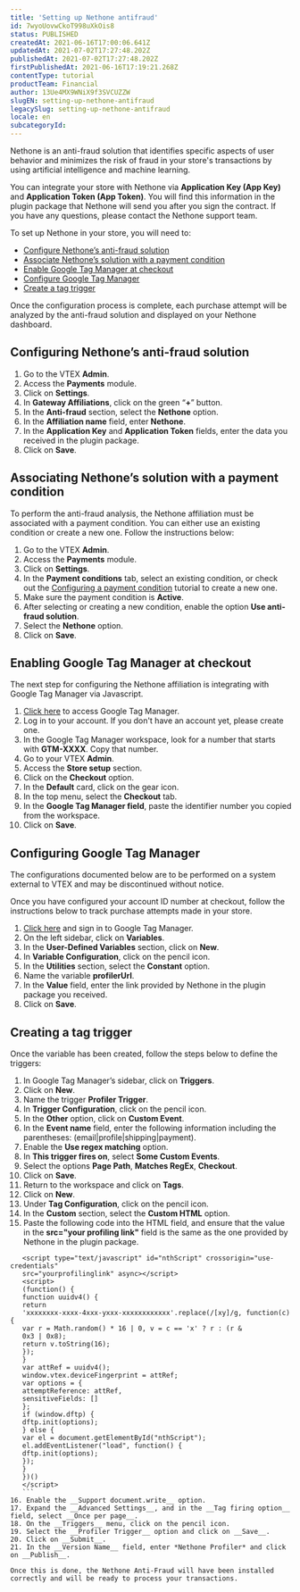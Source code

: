 ```yaml
---
title: 'Setting up Nethone antifraud'
id: 7wyoUovwCkoT998uXkOis8
status: PUBLISHED
createdAt: 2021-06-16T17:00:06.641Z
updatedAt: 2021-07-02T17:27:48.202Z
publishedAt: 2021-07-02T17:27:48.202Z
firstPublishedAt: 2021-06-16T17:19:21.268Z
contentType: tutorial
productTeam: Financial
author: 13Ue4MX9WNiX9f3SVCUZZW
slugEN: setting-up-nethone-antifraud
legacySlug: setting-up-nethone-antifraud
locale: en
subcategoryId: 
---
```


Nethone is an anti-fraud solution that identifies specific aspects of user behavior and minimizes the risk of fraud in your store's transactions by using artificial intelligence and machine learning.

<div class="alert alert-warning">
  You can integrate your store with Nethone via <b>Application Key (App Key)</b> and <b>Application Token (App Token)</b>. You will find this information in the plugin package that Nethone will send you after you sign the contract. If you have any questions, please contact the Nethone support team. 
  </div>

To set up Nethone in your store, you will need to:

- [Configure Nethone’s anti-fraud solution](#configuring-nethones-anti-fraud-solution)
- [Associate Nethone’s solution with a payment condition](#associating-nethones-solution-with-a-payment-condition)
- [Enable Google Tag Manager at checkout](#enabling-google-tag-manager-at-checkout)
- [Configure Google Tag Manager](#configuring-google-tag-manager)
- [Create a tag trigger](#creating-a-tag-trigger)

Once the configuration process is complete, each purchase attempt will be analyzed by the anti-fraud solution and displayed on your Nethone dashboard.

## Configuring Nethone’s anti-fraud solution

1. Go to the VTEX __Admin__.
2. Access the __Payments__ module.
3. Click on __Settings__.
4. In __Gateway Affiliations__, click on the green “__+__” button.
5. In the __Anti-fraud__ section, select the __Nethone__ option.
6. In the __Affiliation name__ field, enter __Nethone__.
7. In the __Application Key__ and __Application Token__ fields, enter the data you received in the plugin package.
8. Click on __Save__.

## Associating Nethone’s solution with a payment condition

To perform the anti-fraud analysis, the Nethone affiliation must be associated with a payment condition. You can either use an existing condition or create a new one. Follow the instructions below:

1. Go to the VTEX __Admin__.
2. Access the __Payments__ module.
3. Click on __Settings__.
4. In the __Payment conditions__ tab, select an existing condition, or check out the [Configuring a payment condition](https://help.vtex.com/en/tracks/pagamentos--6GAS7ZzGAm7AGoEAwDbwJG/6bzGxlz4inf8sKmvZ1c7i3?&utm_source=autocomplete) tutorial to create a new one.
5. Make sure the payment condition is __Active__.
6. After selecting or creating a new condition, enable the option __Use anti-fraud solution__.
7. Select the __Nethone__ option.
8. Click on __Save__.

## Enabling Google Tag Manager at checkout

The next step for configuring the Nethone affiliation is integrating with Google Tag Manager via Javascript. 

1. [Click here](http://tagmanager.google.com) to access Google Tag Manager.
2. Log in to your account. If you don't have an account yet, please create one.
3. In the Google Tag Manager workspace, look for a number that starts with __GTM-XXXX__. Copy that number.
4. Go to your VTEX __Admin__.
5. Access the __Store setup__ section.
6. Click on the __Checkout__ option.
7. In the __Default__ card, click on the gear icon.
8. In the top menu, select the __Checkout__ tab.
9. In the __Google Tag Manager field__, paste the identifier number you copied from the workspace. 
10. Click on __Save__.

## Configuring Google Tag Manager

<div class="alert alert-warning">
The configurations documented below are to be performed on a system external to VTEX and may be discontinued without notice.
  </div>

Once you have configured your account ID number at checkout, follow the instructions below to track purchase attempts made in your store.

1. [Click here](http://tagmanager.google.com) and sign in to Google Tag Manager.
2. On the left sidebar, click on __Variables__.
3. In the __User-Defined Variables__ section, click on __New__.
4. In __Variable Configuration__, click on the pencil icon.
5. In the __Utilities__ section, select the __Constant__ option.
6. Name the variable __profilerUrl__.
7. In the __Value__ field, enter the link provided by Nethone in the plugin package you received.
9. Click on __Save__.

## Creating a tag trigger

Once the variable has been created, follow the steps below to define the triggers:

1. In Google Tag Manager’s sidebar, click on __Triggers__.
2. Click on __New__.
3. Name the trigger __Profiler Trigger__.
4. In __Trigger Configuration__, click on the pencil icon.
5. In the __Other__ option, click on __Custom Event__.
6. In the __Event name__ field, enter the following information including the parentheses: (email|profile|shipping|payment).
7. Enable the __Use regex matching__ option.
8. In __This trigger fires on__, select __Some Custom Events__.
9. Select the options __Page Path__, __Matches RegEx__, __Checkout__.
10. Click on __Save__.
11. Return to the workspace and click on __Tags__. 
12. Click on __New__.
13. Under __Tag Configuration__, click on the pencil icon.
14. In the __Custom__ section, select the __Custom HTML__ option.
15. Paste the following code into the HTML field, and ensure that the value in the __src="your profiling link"__ field is the same as the one provided by Nethone in the plugin package.

 ```
    <script type="text/javascript" id="nthScript" crossorigin="use-credentials"
    src="yourprofilinglink" async></script>
    <script>
    (function() {
    function uuidv4() {
    return
    'xxxxxxxx-xxxx-4xxx-yxxx-xxxxxxxxxxxx'.replace(/[xy]/g, function(c) {
    var r = Math.random() * 16 | 0, v = c == 'x' ? r : (r &
    0x3 | 0x8);
    return v.toString(16);
    });
    }
    var attRef = uuidv4();
    window.vtex.deviceFingerprint = attRef;
    var options = {
    attemptReference: attRef,
    sensitiveFields: []
    };
    if (window.dftp) {
    dftp.init(options);
    } else {
    var el = document.getElementById("nthScript");
    el.addEventListener("load", function() {
    dftp.init(options);
    });
    }
    })()
    </script>
    ```
16. Enable the __Support document.write__ option.
17. Expand the __Advanced Settings__, and in the __Tag firing option__ field, select __Once per page__.
18. On the __Triggers__ menu, click on the pencil icon.
19. Select the __Profiler Trigger__ option and click on __Save__. 
20. Click on __Submit__.
21. In the __Version Name__ field, enter *Nethone Profiler* and click on __Publish__.

Once this is done, the Nethone Anti-Fraud will have been installed correctly and will be ready to process your transactions.

